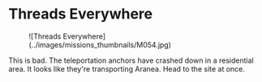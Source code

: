 # Threads Everywhere

<figure markdown>
![Threads Everywhere](../images/missions_thumbnails/M054.jpg)
</figure>

This is bad. The teleportation anchors have crashed down in a residential area. It looks like they're transporting Aranea. Head to the site at once.
